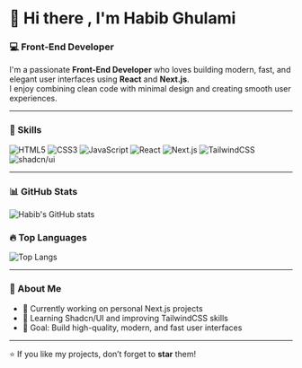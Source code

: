 # 👋 Hi there , I'm Habib Ghulami  
### 💻 Front-End Developer  

I'm a passionate **Front-End Developer** who loves building modern, fast, and elegant user interfaces using **React** and **Next.js**.  
I enjoy combining clean code with minimal design and creating smooth user experiences.  

---

### 🧰 Skills
![HTML5](https://img.shields.io/badge/HTML5-%23E34F26.svg?style=for-the-badge&logo=html5&logoColor=white)
![CSS3](https://img.shields.io/badge/CSS3-%231572B6.svg?style=for-the-badge&logo=css3&logoColor=white)
![JavaScript](https://img.shields.io/badge/JavaScript-%23F7DF1E.svg?style=for-the-badge&logo=javascript&logoColor=black)
![React](https://img.shields.io/badge/React-%2320232a.svg?style=for-the-badge&logo=react&logoColor=%2361DAFB)
![Next.js](https://img.shields.io/badge/Next.js-%23000000.svg?style=for-the-badge&logo=nextdotjs&logoColor=white)
![TailwindCSS](https://img.shields.io/badge/TailwindCSS-%2338B2AC.svg?style=for-the-badge&logo=tailwind-css&logoColor=white)
![shadcn/ui](https://img.shields.io/badge/shadcn%2Fui-000000?style=for-the-badge&logo=react&logoColor=white)

---

### 📊 GitHub Stats
![Habib's GitHub stats](https://github-readme-stats.vercel.app/api?username=habibghulami&show_icons=true&theme=dark&hide_border=true)

### 🔥 Top Languages
![Top Langs](https://github-readme-stats.vercel.app/api/top-langs/?username=habibghulami&layout=compact&theme=dark&hide_border=true)

---

### 🚀 About Me
- 🔭 Currently working on personal Next.js projects  
- 🌱 Learning Shadcn/UI and improving TailwindCSS skills  
- 🎯 Goal: Build high-quality, modern, and fast user interfaces  

---

⭐ If you like my projects, don’t forget to **star** them!


<!--
**habibghulami/habibghulami** is a ✨ _special_ ✨ repository because its `README.md` (this file) appears on your GitHub profile.

Here are some ideas to get you started:

- 🔭 I’m currently working on ...
- 🌱 I’m currently learning ...
- 👯 I’m looking to collaborate on ...
- 🤔 I’m looking for help with ...
- 💬 Ask me about ...
- 📫 How to reach me: ...
- 😄 Pronouns: ...
- ⚡ Fun fact: ...
-->
